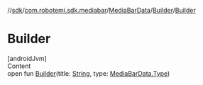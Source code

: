 //[sdk](../../../../index.md)/[com.robotemi.sdk.mediabar](../../index.md)/[MediaBarData](../index.md)/[Builder](index.md)/[Builder](-builder.md)



# Builder  
[androidJvm]  
Content  
open fun [Builder](-builder.md)(title: [String](https://developer.android.com/reference/kotlin/java/lang/String.html), type: [MediaBarData.Type](../-type/index.md))  



